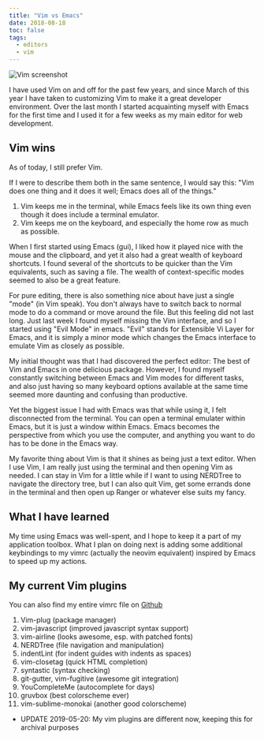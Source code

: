 ```yaml
---
title: "Vim vs Emacs"
date: 2018-08-18
toc: false
tags:
  - editors
  - vim
---
```


![Vim screenshot](/images/vim-screenshot.png)

I have used Vim on and off for the past few years, and since March
of this year I have taken to customizing Vim to make it a great
developer environment. Over the last month I started acquainting
myself with Emacs for the first time and I used it for a few weeks
as my main editor for web development.

## Vim wins

As of today, I still prefer Vim.

If I were to describe them both in the same sentence, I would say
this: "Vim does one thing and it does it well; Emacs does all of
the things."

1. Vim keeps me in the terminal, while Emacs feels like its own
thing even though it does include a terminal emulator.
2. Vim keeps me on the keyboard, and especially the home row
as much as possible.

When I first started using Emacs (gui), I liked how it played nice
with the mouse and the clipboard, and yet it also had a great
wealth of keyboard shortcuts. I found several of the shortcuts to
be quicker than the Vim equivalents, such as saving a file.
The wealth of context-specific modes seemed to also be a great
feature.

For pure editing, there is also something nice about have just a
single "mode" (in Vim speak). You don't always have to switch back
to normal mode to do a command or move around the file. But this
feeling did not last long. Just last week I found myself missing
the Vim interface, and so I started using "Evil Mode" in emacs.
"Evil" stands for Extensible Vi Layer for Emacs, and it is simply
a minor mode which changes the Emacs interface to emulate Vim as
closely as possible.

My initial thought was that I had discovered the perfect editor:
The best of Vim and Emacs in one delicious package. However, I
found myself constantly switching between Emacs and Vim modes for
different tasks, and also just having so many keyboard options
available at the same time seemed more daunting and confusing than
productive.

Yet the biggest issue I had with Emacs was that while using it,
I felt disconnected from the terminal. You can open a terminal
emulater within Emacs, but it is just a window within Emacs. Emacs
becomes the perspective from which you use the computer, and
anything you want to do has to be done in the Emacs way.

My favorite thing about Vim is that it shines as being just a
text editor. When I use Vim, I am really just using the terminal
and then opening Vim as needed. I can stay in Vim for a little
while if I want to using NERDTree to navigate the directory tree,
but I can also quit Vim, get some errands done in the terminal
and then open up Ranger or whatever else suits my fancy.

## What I have learned

My time using Emacs was well-spent, and I hope to keep it a
part of my application toolbox. What I plan on doing next is
adding some additional keybindings to my vimrc (actually the
neovim equivalent) inspired by Emacs to speed up my actions.

## My current Vim plugins

You can also find my entire vimrc file on
[Github](https://github.com/mclaybaugh/linux-setup)

1. Vim-plug (package manager)
2. vim-javascript (improved javascript syntax support)
3. vim-airline (looks awesome, esp. with patched fonts)
4. NERDTree (file navigation and manipulation)
5. indentLint (for indent guides with indents as spaces)
6. vim-closetag (quick HTML completion)
7. syntastic (syntax checking)
8. git-gutter, vim-fugitive (awesome git integration)
9. YouCompleteMe (autocomplete for days)
10. gruvbox (best colorscheme ever)
11. vim-sublime-monokai (another good colorscheme)

- UPDATE 2019-05-20: My vim plugins are different now, keeping this
for archival purposes
